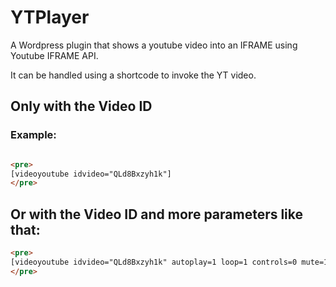 # YTPlayer
A Wordpress plugin that shows a youtube video into an IFRAME using Youtube IFRAME API.

It can be handled using a shortcode to invoke the YT video.

## Only with the Video ID
### Example:
```html

<pre>
[videoyoutube idvideo="QLd8Bxzyh1k"]
</pre>
```

## Or with the Video ID and more parameters like that:
```html
<pre>
[videoyoutube idvideo="QLd8Bxzyh1k" autoplay=1 loop=1 controls=0 mute=1]
</pre>
```
